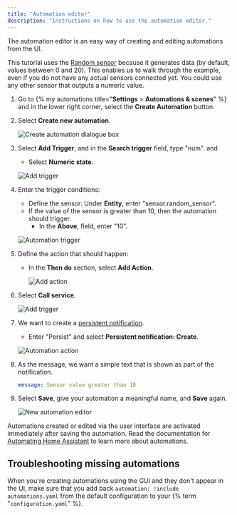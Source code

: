 ```yaml
---
title: "Automation editor"
description: "Instructions on how to use the automation editor."
---
```


The automation editor is an easy way of creating and editing automations from the UI.

This tutorial uses the [Random sensor](/integrations/random#sensor) because it generates data (by default, values between 0 and 20). This enables us to walk through the example, even if you do not have any actual sensors connected yet. You could use any other sensor that outputs a numeric value.

1. Go to {% my automations title="**Settings** > **Automations & scenes**" %} and in the lower right corner, select the **Create Automation** button.
2. Select **Create new automation**.

    ![Create automation dialogue box](/images/docs/automation-editor/create-automation.png)

3. Select **Add Trigger**, and in the **Search trigger** field, type "num". and 
   - Select **Numeric state**.

    ![Add trigger](/images/docs/automation-editor/add-trigger-to-automation.png)

4. Enter the trigger conditions:
   - Define the sensor: Under **Entity**, enter "sensor.random_sensor".
   - If the value of the sensor is greater than 10, then the automation should trigger.
     - In the **Above**, field, enter "10".

    ![Automation trigger](/images/docs/automation-editor/new-trigger.png)

5. Define the action that should happen:
   - In the **Then do** section, select **Add Action**.

     ![Add action](/images/docs/automation-editor/add_action.png)

6. Select **Call service**.

    ![Add trigger](/images/docs/automation-editor/new-action.png)

7. We want to create a [persistent notification](/integrations/persistent_notification/).
   - Enter "Persist" and select **Persistent notification: Create**.

    ![Automation action](/images/docs/automation-editor/send-notification.png)

8. As the message, we want a simple text that is shown as part of the notification.

    ```yaml
    message: Sensor value greater than 10
    ```

9. Select **Save**, give your automation a meaningful name, and **Save** again.

    ![New automation editor](/images/docs/automation-editor/new-automation.png)

Automations created or edited via the user interface are activated immediately after saving the automation. Read the documentation for [Automating Home Assistant](/getting-started/automation/) to learn more about automations.

## Troubleshooting missing automations

When you're creating automations using the GUI and they don't appear in the UI, make sure that you add back `automation: !include automations.yaml` from the default configuration to your {% term "`configuration.yaml`" %}.
